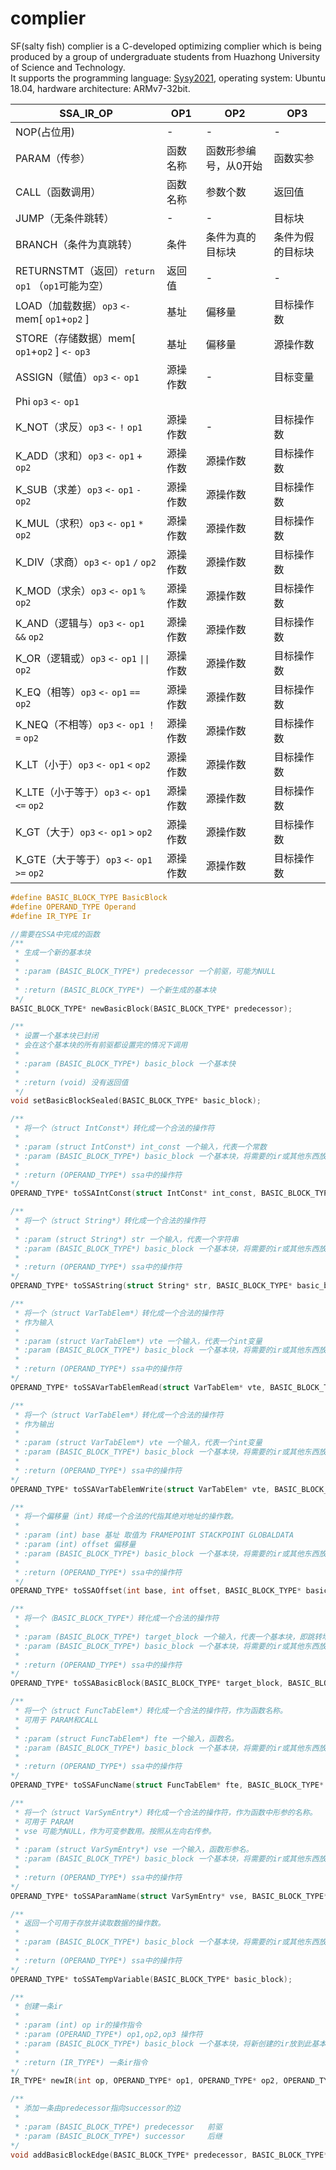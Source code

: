 # complier

SF(salty fish) complier is a C-developed optimizing complier which is being produced by a group of undergraduate students 
from Huazhong University of Science and Technology.  
It supports the programming language: [Sysy2021](https://gitlab.eduxiji.net/nscscc/compiler2021/-/blob/master/SysY语言定义.pdf),
operating system: Ubuntu 18.04, hardware architecture: ARMv7-32bit.



| SSA_IR_OP                                        | OP1      | OP2      | OP3        |
| ------------------------------------------------ | -------- | -------- | ---------- |
| NOP(占位用)                                      | -        | -        | -          |
| PARAM（传参）                                    | 函数名称 | 函数形参编号，从0开始 | 函数实参   |
| CALL（函数调用）                                 | 函数名称 | 参数个数 | 返回值     |
| JUMP（无条件跳转）                               | -        | -        | 目标块     |
| BRANCH（条件为真跳转）                           | 条件     | 条件为真的目标块 | 条件为假的目标块     |
| RETURNSTMT（返回）`return`  `op1` （`op1`可能为空） | 返回值   | -        | -          |
| LOAD（加载数据）`op3`  `<-` mem[ `op1`+`op2` ]   | 基址     | 偏移量   | 目标操作数 |
| STORE（存储数据）mem[ `op1`+`op2` ] `<-` `op3`   | 基址     | 偏移量   | 源操作数   |
| ASSIGN（赋值）`op3`  `<-`  `op1`                 | 源操作数 | -        | 目标变量   |
| Phi         `op3`  `<-`   `op1`
| K_NOT（求反）`op3`  `<-`  `!`  `op1`             | 源操作数 | -        | 目标操作数 |
| K_ADD（求和）`op3`  `<-`  `op1`  `+`  `op2`      | 源操作数 | 源操作数 | 目标操作数 |
| K_SUB（求差）`op3`  `<-`  `op1`  `-`  `op2`      | 源操作数 | 源操作数 | 目标操作数 |
| K_MUL（求积）`op3`  `<-`  `op1`  `*`  `op2`      | 源操作数 | 源操作数 | 目标操作数 |
| K_DIV（求商）`op3`  `<-`  `op1`  `/`  `op2`      | 源操作数 | 源操作数 | 目标操作数 |
| K_MOD（求余）`op3`  `<-`  `op1`  `%`  `op2`      | 源操作数 | 源操作数 | 目标操作数 |
| K_AND（逻辑与）`op3`  `<-`  `op1`  `&&`  `op2`   | 源操作数 | 源操作数 | 目标操作数 |
| K_OR（逻辑或）`op3`  `<-`  `op1`  `\|\|`  `op2`    | 源操作数 | 源操作数 | 目标操作数 |
| K_EQ（相等）`op3`  `<-`  `op1`  `==`  `op2`      | 源操作数 | 源操作数 | 目标操作数 |
| K_NEQ（不相等）`op3`  `<-`  `op1`  `！=`  `op2`   | 源操作数 | 源操作数 | 目标操作数 |
| K_LT（小于）`op3`  `<-`  `op1`  `<`  `op2`       | 源操作数 | 源操作数 | 目标操作数 |
| K_LTE（小于等于）`op3`  `<-`  `op1`  `<=`  `op2` | 源操作数 | 源操作数 | 目标操作数 |
| K_GT（大于）`op3`  `<-`  `op1`  `>`  `op2`       | 源操作数 | 源操作数 | 目标操作数 |
| K_GTE（大于等于）`op3`  `<-`  `op1`  `>=`  `op2` | 源操作数 | 源操作数 | 目标操作数 |

```c
#define BASIC_BLOCK_TYPE BasicBlock
#define OPERAND_TYPE Operand
#define IR_TYPE Ir

//需要在SSA中完成的函数
/**
 * 生成一个新的基本块
 * 
 * :param (BASIC_BLOCK_TYPE*) predecessor 一个前驱，可能为NULL
 * 
 * :return (BASIC_BLOCK_TYPE*) 一个新生成的基本块
 */
BASIC_BLOCK_TYPE* newBasicBlock(BASIC_BLOCK_TYPE* predecessor);

/**
 * 设置一个基本块已封闭
 * 会在这个基本块的所有前驱都设置完的情况下调用
 * 
 * :param (BASIC_BLOCK_TYPE*) basic_block 一个基本快
 * 
 * :return (void) 没有返回值
 */
void setBasicBlockSealed(BASIC_BLOCK_TYPE* basic_block);

/**
 * 将一个（struct IntConst*）转化成一个合法的操作符
 * 
 * :param (struct IntConst*) int_const 一个输入，代表一个常数
 * :param (BASIC_BLOCK_TYPE*) basic_block 一个基本块，将需要的ir或其他东西放到此基本块中
 * 
 * :return (OPERAND_TYPE*) ssa中的操作符
*/
OPERAND_TYPE* toSSAIntConst(struct IntConst* int_const, BASIC_BLOCK_TYPE* basic_block);

/**
 * 将一个（struct String*）转化成一个合法的操作符
 * 
 * :param (struct String*) str 一个输入，代表一个字符串
 * :param (BASIC_BLOCK_TYPE*) basic_block 一个基本块，将需要的ir或其他东西放到此基本块中
 * 
 * :return (OPERAND_TYPE*) ssa中的操作符
*/
OPERAND_TYPE* toSSAString(struct String* str, BASIC_BLOCK_TYPE* basic_block);

/**
 * 将一个（struct VarTabElem*）转化成一个合法的操作符
 * 作为输入
 * 
 * :param (struct VarTabElem*) vte 一个输入，代表一个int变量
 * :param (BASIC_BLOCK_TYPE*) basic_block 一个基本块，将需要的ir或其他东西放到此基本块中
 * 
 * :return (OPERAND_TYPE*) ssa中的操作符
*/
OPERAND_TYPE* toSSAVarTabElemRead(struct VarTabElem* vte, BASIC_BLOCK_TYPE* basic_block);

/**
 * 将一个（struct VarTabElem*）转化成一个合法的操作符
 * 作为输出
 * 
 * :param (struct VarTabElem*) vte 一个输入，代表一个int变量
 * :param (BASIC_BLOCK_TYPE*) basic_block 一个基本块，将需要的ir或其他东西放到此基本块中
 * 
 * :return (OPERAND_TYPE*) ssa中的操作符
*/
OPERAND_TYPE* toSSAVarTabElemWrite(struct VarTabElem* vte, BASIC_BLOCK_TYPE* basic_block);

/**
 * 将一个偏移量（int）转成一个合法的代指其绝对地址的操作数。
 * 
 * :param (int) base 基址 取值为 FRAMEPOINT STACKPOINT GLOBALDATA
 * :param (int) offset 偏移量
 * :param (BASIC_BLOCK_TYPE*) basic_block 一个基本块，将需要的ir或其他东西放到此基本块中
 * 
 * :return (OPERAND_TYPE*) ssa中的操作符
 */
OPERAND_TYPE* toSSAOffset(int base, int offset, BASIC_BLOCK_TYPE* basic_block);

/**
 * 将一个（BASIC_BLOCK_TYPE*）转化成一个合法的操作符
 * 
 * :param (BASIC_BLOCK_TYPE*) target_block 一个输入，代表一个基本块，即跳转地址
 * :param (BASIC_BLOCK_TYPE*) basic_block 一个基本块，将需要的ir或其他东西放到此基本块中
 * 
 * :return (OPERAND_TYPE*) ssa中的操作符
*/
OPERAND_TYPE* toSSABasicBlock(BASIC_BLOCK_TYPE* target_block, BASIC_BLOCK_TYPE* basic_block);

/**
 * 将一个（struct FuncTabElem*）转化成一个合法的操作符，作为函数名称。
 * 可用于 PARAM和CALL
 * 
 * :param (struct FuncTabElem*) fte 一个输入，函数名。
 * :param (BASIC_BLOCK_TYPE*) basic_block 一个基本块，将需要的ir或其他东西放到此基本块中
 * 
 * :return (OPERAND_TYPE*) ssa中的操作符
*/
OPERAND_TYPE* toSSAFuncName(struct FuncTabElem* fte, BASIC_BLOCK_TYPE* basic_block);

/**
 * 将一个（struct VarSymEntry*）转化成一个合法的操作符，作为函数中形参的名称。
 * 可用于 PARAM
 * vse 可能为NULL，作为可变参数用。按照从左向右传参。
 * 
 * :param (struct VarSymEntry*) vse 一个输入，函数形参名。
 * :param (BASIC_BLOCK_TYPE*) basic_block 一个基本块，将需要的ir或其他东西放到此基本块中
 * 
 * :return (OPERAND_TYPE*) ssa中的操作符
*/
OPERAND_TYPE* toSSAParamName(struct VarSymEntry* vse, BASIC_BLOCK_TYPE* basic_block);

/**
 * 返回一个可用于存放并读取数据的操作数。
 * 
 * :param (BASIC_BLOCK_TYPE*) basic_block 一个基本块，将需要的ir或其他东西放到此基本块中
 * 
 * :return (OPERAND_TYPE*) ssa中的操作符
*/
OPERAND_TYPE* toSSATempVariable(BASIC_BLOCK_TYPE* basic_block);

/**
 * 创建一条ir
 * 
 * :param (int) op ir的操作指令
 * :param (OPERAND_TYPE*) op1,op2,op3 操作符
 * :param (BASIC_BLOCK_TYPE*) basic_block 一个基本块，将新创建的ir放到此基本块中
 * 
 * :return (IR_TYPE*) 一条ir指令
*/
IR_TYPE* newIR(int op, OPERAND_TYPE* op1, OPERAND_TYPE* op2, OPERAND_TYPE* op3, BASIC_BLOCK_TYPE* basic_block);

/**
 * 添加一条由predecessor指向successor的边
 * 
 * :param (BASIC_BLOCK_TYPE*) predecessor   前驱
 * :param (BASIC_BLOCK_TYPE*) successor     后继
*/
void addBasicBlockEdge(BASIC_BLOCK_TYPE* predecessor, BASIC_BLOCK_TYPE* successor);

```
